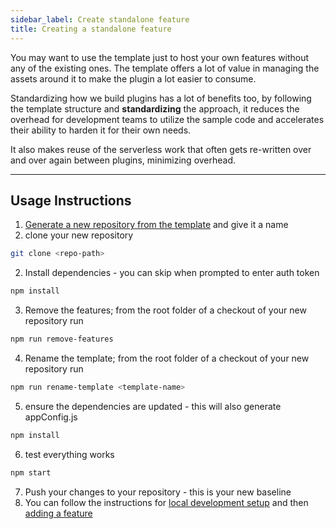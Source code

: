```yaml
---
sidebar_label: Create standalone feature
title: Creating a standalone feature
---
```


You may want to use the template just to host your own features without any of the existing ones.  The template offers a lot of value in managing the assets around it to make the plugin a lot easier to consume.

Standardizing how we build plugins has a lot of benefits too, by following the template structure and **standardizing** the approach, it reduces the overhead for development teams to utilize the sample code and accelerates their ability to harden it for their own needs.

It also makes reuse of the serverless work that often gets re-written over and over again between plugins, minimizing overhead.

---

## Usage Instructions

1. [Generate a new repository from the template](https://github.com/twilio-professional-services/flex-project-template/generate) and give it a name
2. clone your new repository
```bash
git clone <repo-path>
```
2. Install dependencies - you can skip when prompted to enter auth token

```bash
npm install
```

3. Remove the features; from the root folder of a checkout of your new repository run

```bash
npm run remove-features
```

4. Rename the template; from the root folder of a checkout of your new repository run

```bash
npm run rename-template <template-name>
```

5. ensure the dependencies are updated - this will also generate appConfig.js

```bash
npm install
```

6. test everything works

```bash
npm start
```

7. Push your changes to your repository - this is your new baseline
8. You can follow the instructions for [local development setup](/getting-started/run-locally) and then [adding a feature](/developers/building/feature-management/add-new-feature)
